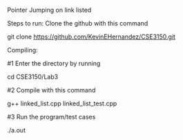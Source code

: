 Pointer Jumping on link listed

Steps to run: Clone the github with this command

git clone https://github.com/KevinEHernandez/CSE3150.git

Compiling:

#1 Enter the directory by running

cd CSE3150/Lab3

#2 Compile with this command

g++ linked_list.cpp linked_list_test.cpp

#3 Run the program/test cases

./a.out
